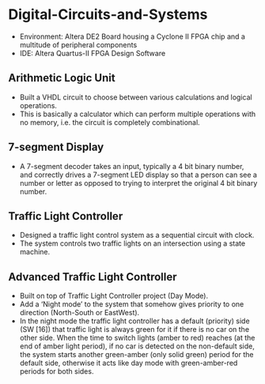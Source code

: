 # Digital-Circuits-and-Systems

- Environment: Altera DE2 Board housing a Cyclone II FPGA chip and a multitude of peripheral components
- IDE: Altera Quartus-II FPGA Design Software

## Arithmetic Logic Unit
- Built a VHDL circuit to choose between various calculations and logical operations.
- This is basically a calculator which can perform multiple operations with no memory, i.e. the circuit is
completely combinational.

## 7-segment Display 
- A 7-segment decoder takes an input, typically a 4 bit binary number, and correctly drives a 7-segment
LED display so that a person can see a number or letter as opposed to trying to interpret the original 4 bit
binary number.

## Traffic Light Controller
- Designed a traffic light control system as a sequential circuit with clock. 
- The system controls two traffic lights on an intersection using a state machine.

## Advanced Traffic Light Controller
- Built on top of Traffic Light Controller project (Day Mode).
- Add a ‘Night mode’ to the system that somehow gives priority to one direction (North-South or EastWest).
- In the night mode the traffic light controller has a default (priority) side (SW [16]) that traffic light is
always green for it if there is no car on the other side. When the time to switch lights (amber to red)
reaches (at the end of amber light period), if no car is detected on the non-default side, the system starts
another green-amber (only solid green) period for the default side, otherwise it acts like day mode with
green-amber-red periods for both sides.


